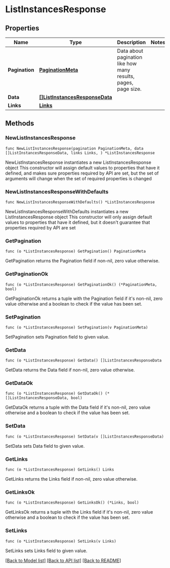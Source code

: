 # ListInstancesResponse

## Properties

Name | Type | Description | Notes
------------ | ------------- | ------------- | -------------
**Pagination** | [**PaginationMeta**](PaginationMeta.md) | Data about pagination like how many results, pages, page size. | 
**Data** | [**[]ListInstancesResponseData**](ListInstancesResponseData.md) |  | 
**Links** | [**Links**](Links.md) |  | 

## Methods

### NewListInstancesResponse

`func NewListInstancesResponse(pagination PaginationMeta, data []ListInstancesResponseData, links Links, ) *ListInstancesResponse`

NewListInstancesResponse instantiates a new ListInstancesResponse object
This constructor will assign default values to properties that have it defined,
and makes sure properties required by API are set, but the set of arguments
will change when the set of required properties is changed

### NewListInstancesResponseWithDefaults

`func NewListInstancesResponseWithDefaults() *ListInstancesResponse`

NewListInstancesResponseWithDefaults instantiates a new ListInstancesResponse object
This constructor will only assign default values to properties that have it defined,
but it doesn't guarantee that properties required by API are set

### GetPagination

`func (o *ListInstancesResponse) GetPagination() PaginationMeta`

GetPagination returns the Pagination field if non-nil, zero value otherwise.

### GetPaginationOk

`func (o *ListInstancesResponse) GetPaginationOk() (*PaginationMeta, bool)`

GetPaginationOk returns a tuple with the Pagination field if it's non-nil, zero value otherwise
and a boolean to check if the value has been set.

### SetPagination

`func (o *ListInstancesResponse) SetPagination(v PaginationMeta)`

SetPagination sets Pagination field to given value.


### GetData

`func (o *ListInstancesResponse) GetData() []ListInstancesResponseData`

GetData returns the Data field if non-nil, zero value otherwise.

### GetDataOk

`func (o *ListInstancesResponse) GetDataOk() (*[]ListInstancesResponseData, bool)`

GetDataOk returns a tuple with the Data field if it's non-nil, zero value otherwise
and a boolean to check if the value has been set.

### SetData

`func (o *ListInstancesResponse) SetData(v []ListInstancesResponseData)`

SetData sets Data field to given value.


### GetLinks

`func (o *ListInstancesResponse) GetLinks() Links`

GetLinks returns the Links field if non-nil, zero value otherwise.

### GetLinksOk

`func (o *ListInstancesResponse) GetLinksOk() (*Links, bool)`

GetLinksOk returns a tuple with the Links field if it's non-nil, zero value otherwise
and a boolean to check if the value has been set.

### SetLinks

`func (o *ListInstancesResponse) SetLinks(v Links)`

SetLinks sets Links field to given value.



[[Back to Model list]](../README.md#documentation-for-models) [[Back to API list]](../README.md#documentation-for-api-endpoints) [[Back to README]](../README.md)



